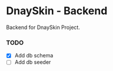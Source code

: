 # DnaySkin - Backend

Backend for DnaySkin Project.

### TODO

- [x] Add db schema
- [ ] Add db seeder
